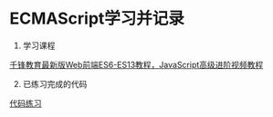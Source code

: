 # ECMAScript学习并记录

1. 学习课程

[千锋教育最新版Web前端ES6-ES13教程，JavaScript高级进阶视频教程](https://www.bilibili.com/video/BV1w8411s7g3)



2. 已练习完成的代码

[代码练习](https://github.com/zhao-farmer/learning-front-script/tree/main/ECMAScript)
